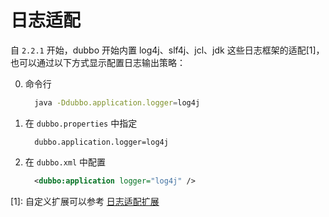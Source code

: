 # 日志适配

自 `2.2.1` 开始，dubbo 开始内置 log4j、slf4j、jcl、jdk 这些日志框架的适配[1]，也可以通过以下方式显示配置日志输出策略：

0. 命令行

    ```sh
      java -Ddubbo.application.logger=log4j
    ```

0. 在 `dubbo.properties` 中指定

    ```
      dubbo.application.logger=log4j
    ```

0. 在 `dubbo.xml` 中配置

    ```xml
      <dubbo:application logger="log4j" />
    ```

[1]: 自定义扩展可以参考 [日志适配扩展](http://dubbo.apache.org/zh-cn/docs/dev/impls/logger-adapter.html)